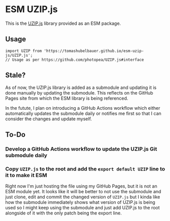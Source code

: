 # ESM UZIP.js

This is the [UZIP.js](https://github.com/photopea/UZIP.js) library provided as an ESM package.

## Usage

```
import UZIP from 'https://tomashubelbauer.github.io/esm-uzip-js/UZIP.js';
// Usage as per https://github.com/photopea/UZIP.js#interface
```

## Stale?

As of now, the UZIP.js library is added as a submodule and updating it is done manually by
updating the submodule. This reflects on the GitHub Pages site from which the ESM library
is being referenced.

In the futute, I plan on introducing a GitHub Actions workflow which either automatically
updates the submodule daily or notifies me first so that I can consider the changes and
update myself.

## To-Do

### Develop a GitHub Actions workflow to update the UZIP.js Git submodule daily

### Copy `UZIP.js` to the root and add the `export default UZIP` line to it to make it ESM

Right now I'm just hosting the file using my GitHub Pages, but it is not an ESM module yet.
It looks like it will be better to not use the submodule and just clone, edit and commit
the changed version of `UZIP.js` but I kinda like how the submodule immediately shows what
version of UZIP.js is being used so I might keep using the submodule and just add UZIP.js
to the root alongside of it with the only patch being the export line.
